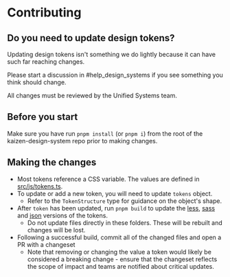 # Contributing

## Do you need to update design tokens?

Updating design tokens isn't something we do lightly because it can have such far reaching changes.

Please start a discussion in #help_design_systems if you see something you think should change.

All changes must be reviewed by the Unified Systems team.

## Before you start

Make sure you have run `pnpm install` (or `pnpm i`) from the root of the kaizen-design-system repo prior to making changes.

## Making the changes

- Most tokens reference a CSS variable. The values are defined in [src/js/tokens.ts](./src/js/tokens.ts).
- To update or add a new token, you will need to update `tokens` object.
  - Refer to the `TokenStructure` type for guidance on the object's shape.
- After `token` has been updated, run `pnpm build` to update the [less](./less), [sass](./sass) and [json](./tokens) versions of the tokens.
  - Do not update files directly in these folders. These will be rebuilt and changes will be lost.
- Following a successful build, commit all of the changed files and open a PR with a changeset
  - Note that removing or changing the value a token would likely be considered a breaking change - ensure that the changeset reflects the scope of impact and teams are notified about critical updates.
